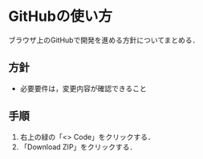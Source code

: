# GitHubの使い方
ブラウザ上のGitHubで開発を進める方針についてまとめる．

## 方針
- 必要要件は，変更内容が確認できること

## 手順
1. 右上の緑の「\<\> Code」をクリックする．
2. 「Download ZIP」をクリックする．
